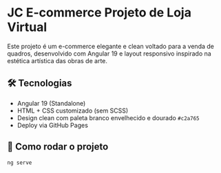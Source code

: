 # JC E-commerce Projeto de Loja Virtual

Este projeto é um e-commerce elegante e clean voltado para a venda de quadros, desenvolvido com Angular 19 e layout responsivo inspirado na estética artística das obras de arte.

## 🛠 Tecnologias

- Angular 19 (Standalone)
- HTML + CSS customizado (sem SCSS)
- Design clean com paleta branco envelhecido e dourado `#c2a765`
- Deploy via GitHub Pages

## 🚀 Como rodar o projeto

```bash
ng serve
